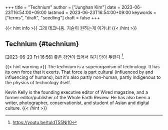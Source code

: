 +++
title = "Technium"
author = ["Junghan Kim"]
date = 2023-06-23T16:54:00+09:00
lastmod = 2023-06-23T16:54:00+09:00
keywords = ["terms", "draft", "seedling"]
draft = false
+++

{{< hint info >}}
그래 테크니움. 기술이 원하는게 이거냐!
{{< /hint >}}

<!--more-->


## Technium {#technium}

<span class="timestamp-wrapper"><span class="timestamp">[2023-06-23 Fri 16:56]</span></span>
좋은 강연이 있어서 여기 담아 두련다&nbsp;[^fn:1].

{{< hint warning >}}
The technium is a superorganism of technology. It has its own force that it
exerts. That force is part cultural (influenced by and influencing of humans),
but it's also partly non-human, partly indigenous to the physics of technology
itself.

Kevin Kelly is the founding executive editor of Wired magazine, and a former
editor/publisher of the Whole Earth Review. He has also been a writer,
photographer, conservationist, and student of Asian and digital culture.
{{< /hint >}}

[^fn:1]: <https://youtu.be/tuldT55Nj10>